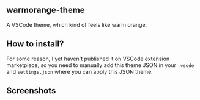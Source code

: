 ## warmorange-theme
A VSCode theme, which kind of feels like warm orange.

## How to install?
For some reason, I yet haven't published it on VSCode extension marketplace, so you need to manually add this theme JSON in your `.vsode` and `settings.json` where you can apply this JSON theme.

## Screenshots
